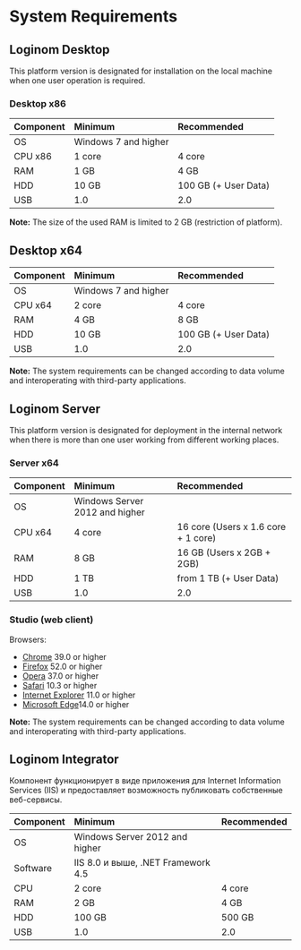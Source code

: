 # System Requirements

## Loginom Desktop

This platform version is designated for installation on the local machine when one user operation is required.

### Desktop x86

| Component | Minimum | Recommended |
|:--------- |:-------------|:------------- |
| OS | Windows 7 and higher | |
| CPU x86 | 1 core | 4 core |
| RAM | 1 GB | 4 GB |
| HDD | 10 GB | 100 GB (+ User Data) |
| USB | 1.0 | 2.0 |

**Note:** The size of the used RAM is limited to 2 GB (restriction of platform).

## Desktop x64

| Component | Minimum | Recommended |
|:--------- |:-------------|:------------- |
| OS | Windows 7 and higher | |
| CPU x64 | 2 core | 4 core |
| RAM | 4 GB | 8 GB |
| HDD | 10 GB | 100 GB (+ User Data) |
| USB | 1.0 | 2.0 |

**Note:** The system requirements can be changed according to data volume and interoperating with third-party applications.

## Loginom Server

This platform version is designated for deployment in the internal network when there is more than one user working from different working places.

### Server x64

| Component | Minimum | Recommended |
|:--------- |:-------------|:------------- |
| OS | Windows Server 2012 and higher | |
| CPU x64 | 4 core | 16 core (Users x 1.6 core + 1 core) |
| RAM | 8 GB | 16 GB (Users x 2GB + 2GB) |
| HDD | 1 TB | from 1 ТB (+ User Data) |
| USB | 1.0 | 2.0 |

### Studio (web client)

Browsers:

* [Chrome](https://www.google.ru/chrome/browse) 39.0 or higher
* [Firefox](https://www.mozilla.org/en-US/firefox/organizations/) 52.0 or higher
* [Opera](http://www.opera.com/ru) 37.0 or higher
* [Safari](https://www.apple.com/ru/safari/) 10.3 or higher
* [Internet Explorer](https://www.microsoft.com/ru-ru/download/internet-explorer.aspx) 11.0 or higher
* [Microsoft Edge](https://www.microsoft.com/ru-ru/windows/microsoft-edge)14.0 or higher

**Note:** The system requirements can be changed according to data volume and interoperating with third-party applications.

## Loginom Integrator

Компонент функционирует в виде приложения для Internet Information Services (IIS) и предоставляет возможность публиковать собственные веб-сервисы.

| Component | Minimum | Recommended |
|:--------- |:-------------|:------------- |
| OS | Windows Server 2012 and higher | |
| Software | IIS 8.0 и выше, .NET Framework 4.5 | |
| CPU | 2 core | 4 core |
| RAM | 2 GB | 4 GB |
| HDD | 100 GB | 500 GB |
| USB | 1.0 | 2.0 |

